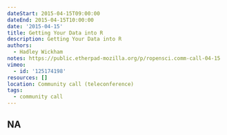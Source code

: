 ```yaml
---
dateStart: 2015-04-15T09:00:00
dateEnd: 2015-04-15T10:00:00
date: '2015-04-15'
title: Getting Your Data into R
description: Getting Your Data into R
authors:
  - Hadley Wickham
notes: https://public.etherpad-mozilla.org/p/ropensci.comm-call-04-15
vimeo:
  - id: '125174198'
resources: []
location: Community call (teleconference)
tags:
  - community call
---
```

NA
---
